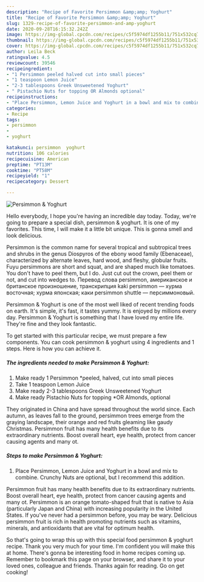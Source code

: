 ```yaml
---
description: "Recipe of Favorite Persimmon &amp;amp; Yoghurt"
title: "Recipe of Favorite Persimmon &amp;amp; Yoghurt"
slug: 1329-recipe-of-favorite-persimmon-and-amp-yoghurt
date: 2020-09-28T16:15:32.242Z
image: https://img-global.cpcdn.com/recipes/c5f5974df1255b11/751x532cq70/persimmon-yoghurt-recipe-main-photo.jpg
thumbnail: https://img-global.cpcdn.com/recipes/c5f5974df1255b11/751x532cq70/persimmon-yoghurt-recipe-main-photo.jpg
cover: https://img-global.cpcdn.com/recipes/c5f5974df1255b11/751x532cq70/persimmon-yoghurt-recipe-main-photo.jpg
author: Leila Beck
ratingvalue: 4.5
reviewcount: 39546
recipeingredient:
- "1 Persimmon peeled halved cut into small pieces"
- "1 teaspoon Lemon Juice"
- "2-3 tablespoons Greek Unsweetened Yoghurt"
- " Pistachio Nuts for topping OR Almonds optional"
recipeinstructions:
- "Place Persimmon, Lemon Juice and Yoghurt in a bowl and mix to combine. Crunchy Nuts are optional, but I recommend this addition."
categories:
- Recipe
tags:
- persimmon
- 
- yoghurt

katakunci: persimmon  yoghurt 
nutrition: 106 calories
recipecuisine: American
preptime: "PT13M"
cooktime: "PT58M"
recipeyield: "1"
recipecategory: Dessert

---
```



![Persimmon &amp; Yoghurt](https://img-global.cpcdn.com/recipes/c5f5974df1255b11/751x532cq70/persimmon-yoghurt-recipe-main-photo.jpg)

Hello everybody, I hope you're having an incredible day today. Today, we're going to prepare a special dish, persimmon &amp; yoghurt. It is one of my favorites. This time, I will make it a little bit unique. This is gonna smell and look delicious.

Persimmon is the common name for several tropical and subtropical trees and shrubs in the genus Diospyros of the ebony wood family (Ebenaceae), characterized by alternate leaves, hard wood, and fleshy, globular fruits. Fuyu persimmons are short and squat, and are shaped much like tomatoes. You don&#39;t have to peel them, but I do. Just cut out the crown, peel them or not, and cut into wedges to. Перевод слова persimmon, американское и британское произношение, транскрипция kaki persimmon — хурма восточная; хурма японская; каки persimmon shuttle — персиммоновый.

Persimmon &amp; Yoghurt is one of the most well liked of recent trending foods on earth. It's simple, it's fast, it tastes yummy. It is enjoyed by millions every day. Persimmon &amp; Yoghurt is something that I have loved my entire life. They're fine and they look fantastic.


To get started with this particular recipe, we must prepare a few components. You can cook persimmon &amp; yoghurt using 4 ingredients and 1 steps. Here is how you can achieve it.

<!--inarticleads1-->

##### The ingredients needed to make Persimmon &amp; Yoghurt:

1. Make ready 1 Persimmon *peeled, halved, cut into small pieces
1. Take 1 teaspoon Lemon Juice
1. Make ready 2-3 tablespoons Greek Unsweetened Yoghurt
1. Make ready  Pistachio Nuts for topping *OR Almonds, optional


They originated in China and have spread throughout the world since. Each autumn, as leaves fall to the ground, persimmon trees emerge from the graying landscape, their orange and red fruits gleaming like gaudy Christmas. Persimmon fruit has many health benefits due to its extraordinary nutrients. Boost overall heart, eye health, protect from cancer causing agents and many ot. 

<!--inarticleads2-->

##### Steps to make Persimmon &amp; Yoghurt:

1. Place Persimmon, Lemon Juice and Yoghurt in a bowl and mix to combine. Crunchy Nuts are optional, but I recommend this addition.


Persimmon fruit has many health benefits due to its extraordinary nutrients. Boost overall heart, eye health, protect from cancer causing agents and many ot. Persimmon is an orange tomato-shaped fruit that is native to Asia (particularly Japan and China) with increasing popularity in the United States. If you&#39;ve never had a persimmon before, you may be wary. Delicious persimmon fruit is rich in health promoting nutrients such as vitamins, minerals, and antioxidants that are vital for optimum health. 

So that's going to wrap this up with this special food persimmon &amp; yoghurt recipe. Thank you very much for your time. I'm confident you will make this at home. There's gonna be interesting food in home recipes coming up. Remember to bookmark this page on your browser, and share it to your loved ones, colleague and friends. Thanks again for reading. Go on get cooking!
